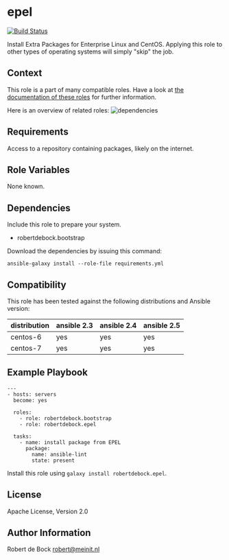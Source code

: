 epel
=========

[![Build Status](https://travis-ci.org/robertdebock/ansible-role-epel.svg?branch=master)](https://travis-ci.org/robertdebock/ansible-role-epel)

Install Extra Packages for Enterprise Linux and CentOS.
Applying this role to other types of operating systems will simply "skip" the job.

Context
--------
This role is a part of many compatible roles. Have a look at [the documentation of these roles](https://robertdebock.nl/) for further information.

Here is an overview of related roles:
![dependencies](https://raw.githubusercontent.com/robertdebock/robertdebock.github.io/artifacts/epel.png "Dependency")

Requirements
------------

Access to a repository containing packages, likely on the internet.

Role Variables
--------------

None known.

Dependencies
------------

Include this role to prepare your system.

- robertdebock.bootstrap

Download the dependencies by issuing this command:
```
ansible-galaxy install --role-file requirements.yml
```

Compatibility
-------------

This role has been tested against the following distributions and Ansible version:

|distribution|ansible 2.3|ansible 2.4|ansible 2.5|
|------------|-----------|-----------|-----------|
|centos-6|yes|yes|yes|
|centos-7|yes|yes|yes|


Example Playbook
----------------

```
---
- hosts: servers
  become: yes

  roles:
    - role: robertdebock.bootstrap
    - role: robertdebock.epel

  tasks:
    - name: install package from EPEL
      package:
        name: ansible-lint
        state: present    
```

Install this role using `galaxy install robertdebock.epel`.

License
-------

Apache License, Version 2.0

Author Information
------------------

Robert de Bock <robert@meinit.nl>
